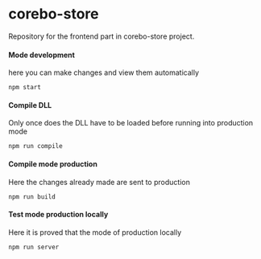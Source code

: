 # corebo-store

Repository for the frontend part in corebo-store project.

#### Mode development

here you can make changes and view them automatically

`npm start`

#### Compile DLL

Only once does the DLL have to be loaded before running into production mode

`npm run compile`

#### Compile mode production

Here the changes already made are sent to production

`npm run build`

#### Test mode production locally

Here it is proved that the mode of production locally

`npm run server`
